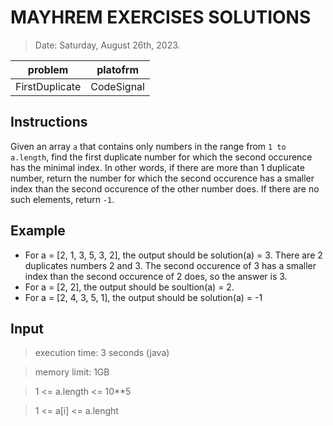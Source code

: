 # MAYHREM EXERCISES SOLUTIONS

> Date: Saturday, August 26th, 2023.

| problem        | platofrm   |
| -------------- | ---------- |
| FirstDuplicate | CodeSignal |

## Instructions

Given an array `a` that contains only numbers in the range from `1 to a.length`, find the first duplicate number for which the second occurence has the minimal index. In other words, if there are more than 1 duplicate number, return the number for which the second occurence has a smaller index than the second occurence of the other number does. If there are no such elements, return `-1`.

## Example

- For a = [2, 1, 3, 5, 3, 2], the output should be solution(a) = 3. There are 2 duplicates numbers 2 and 3. The second occurence of 3 has a smaller index than the second occurence of 2 does, so the answer is 3.
- For a = [2, 2], the output should be soultion(a) = 2.
- For a = [2, 4, 3, 5, 1], the output should be solution(a) = -1

## Input

> execution time: 3 seconds (java)

> memory limit: 1GB

> 1 <= a.length <= 10\*\*5

> 1 <= a[i] <= a.lenght
